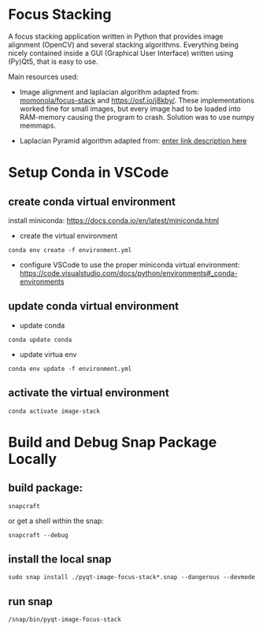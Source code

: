 # Focus Stacking
A focus stacking application written in Python that provides image alignment (OpenCV) and several stacking algorithms. Everything being nicely contained inside a GUI (Graphical User Interface) written using (Py)Qt5, that is easy to use. 

Main resources used:

 - Image alignment and laplacian algorithm adapted from:
   [momonola/focus-stack](https://github.com/momonala/focus-stack) and
   https://osf.io/j8kby/. These implementations worked fine for small images, but every image had to be loaded into RAM-memory causing the program to crash. Solution was to use numpy memmaps.
   
 - Laplacian Pyramid algorithm adapted from: [enter link description here](https://github.com/sjawhar/focus-stacking)
# Setup Conda in VSCode

## create conda virtual environment

 install miniconda: https://docs.conda.io/en/latest/miniconda.html
- create the virtual environment
```
conda env create -f environment.yml
```
- configure VSCode to use the proper miniconda virtual environment: https://code.visualstudio.com/docs/python/environments#_conda-environments

## update conda virtual environment
- update conda
```
conda update conda
```
- update virtua env
```
conda env update -f environment.yml
```

## activate the virtual environment
```
conda activate image-stack
```
# Build and Debug Snap Package Locally
## build package:
```
snapcraft
```
or get a shell within the snap:
```
snapcraft --debug
```

## install the local snap
```
sudo snap install ./pyqt-image-focus-stack*.snap --dangerous --devmode
```

## run snap
```
/snap/bin/pyqt-image-focus-stack
```
<!--stackedit_data:
eyJoaXN0b3J5IjpbLTE0MzAwNzIyNDAsLTQyNDUzNDUzNywtMT
g5NTc0OTUwNl19
-->